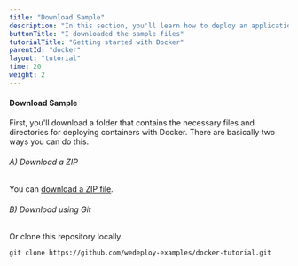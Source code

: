 ```yaml
---
title: "Download Sample"
description: "In this section, you'll learn how to deploy an application using Docker."
buttonTitle: "I downloaded the sample files"
tutorialTitle: "Getting started with Docker"
parentId: "docker"
layout: "tutorial"
time: 20
weight: 2
---
```


#### Download Sample

First, you'll download a folder that contains the necessary files and directories for deploying containers with Docker. There are basically two ways you can do this.

###### A) Download a ZIP

You can [download a ZIP file](https://github.com/wedeploy-examples/docker-tutorial/archive/master.zip).

###### B) Download using Git

Or clone this repository locally.

```xml
git clone https://github.com/wedeploy-examples/docker-tutorial.git
```
